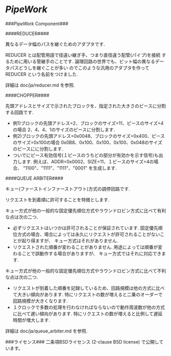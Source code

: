*PipeWork*
============

###*PipeWork* Component###

####REDUCER####

異なるデータ幅のパスを継ぐためのアダプタです.

REDUCER とは配管用語で径違い継ぎ手、つまり直径違う配管(パイプ)を接続
するために用いる管継手のことです.
論理回路の世界でも、ビット幅の異なるデータパスどうしを継ぐことが多い
のでこのような汎用のアダプタを作って REDUCER という名前をつけました.

詳細は doc/ja/reducer.md を参照.


####CHOPPER####

先頭アドレスとサイズで示されたブロックを、指定された大きさのピースに分割する回路です.

  * 例1)ブロックの先頭アドレス=2、ブロックのサイズ=11、ピースのサイズ=4の場合
    2、4、4、1のサイズのピースに分割します.
  * 例2)ブロックの先頭アドレス=0x0048、ブロックのサイズ=0x400、ピースのサイズ=0x100の場合
    0x0B8、0x100、0x100、0x100、0x048のサイズのピースにに分割します.
  * ついでにピース有効信号(１ピースのうちどの部分が有効かを示す信号)も出力します.
    例えば、ADDR=0x0002、SIZE=11、１ピースのサイズ=4の場合、
    "1100"、"1111"、"1111"、"0001" を生成します.

####QUEUE ARBITER####

キュー(ファーストインファーストアウト)方式の調停回路です.

リクエストを到着順に許可することを特徴とします.

キュー方式が他の一般的な固定優先順位方式やラウンドロビン方式に比べて有利な点は次の二つ.

  * 必ずリクエストはいつかは許可されることが保証されています.
    固定優先順位方式の場合、場合によっては永久にリクエストが許可されることがないことが起り得ますが、
    キュー方式はそれがありません.
  * リクエストされた順番が変わることがありません.
    用途によっては順番が変わることで誤動作する場合がありますが、
    キュー方式ではそれに対応できます.

キュー方式が他の一般的な固定優先順位方式やラウンドロビン方式に比べて不利な点は次の二つ.

  * リクエストが到着した順番を記録しているため、回路規模は他の方式に比べて大きい傾向があります.
    特にリクエストの数が増えると二乗のオーダーで回路規模が大きくなります.
  * １クロックで多数の処理を行わなければならないので動作周波数が他の方式に比べて遅い傾向があります.
    特にリクエストの数が増えると比例して遅延時間が増大します.

詳細は doc/ja/queue_arbiter.md を参照.

###ライセンス###
二条項BSDライセンス (2-clause BSD license) で公開しています。
